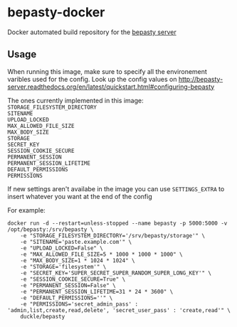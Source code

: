 # bepasty-docker

Docker automated build repository for the [bepasty server](https://github.com/bepasty/bepasty-server)

## Usage

When running this image, make sure to specify all the environement varibles used for the config. Look up the config values on http://bepasty-server.readthedocs.org/en/latest/quickstart.html#configuring-bepasty

The ones currently implemented in this image:  
`STORAGE_FILESYSTEM_DIRECTORY`  
`SITENAME`  
`UPLOAD_LOCKED`  
`MAX_ALLOWED_FILE_SIZE`  
`MAX_BODY_SIZE`  
`STORAGE`  
`SECRET_KEY`  
`SESSION_COOKIE_SECURE`  
`PERMANENT_SESSION`  
`PERMANENT_SESSION_LIFETIME`  
`DEFAULT_PERMISSIONS`  
`PERMISSIONS`  

If new settings aren't availabe in the image you can use `SETTINGS_EXTRA` to insert whatever you want at the end of the config


For example:
```
docker run -d --restart=unless-stopped --name bepasty -p 5000:5000 -v /opt/bepasty:/srv/bepasty \
    -e "STORAGE_FILESYSTEM_DIRECTORY='/srv/bepasty/storage'" \
    -e "SITENAME='paste.example.com'" \
    -e "UPLOAD_LOCKED=False" \
    -e "MAX_ALLOWED_FILE_SIZE=5 * 1000 * 1000 * 1000" \
    -e "MAX_BODY_SIZE=1 * 1024 * 1024" \
    -e "STORAGE='filesystem'" \
    -e "SECRET_KEY='SUPER_SECRET_SUPER_RANDOM_SUPER_LONG_KEY'" \
    -e "SESSION_COOKIE_SECURE=True" \
    -e "PERMANENT_SESSION=False" \
    -e "PERMANENT_SESSION_LIFETIME=31 * 24 * 3600" \
    -e "DEFAULT_PERMISSIONS=''" \
    -e "PERMISSIONS='secret_admin_pass' : 'admin,list,create,read,delete', 'secret_user_pass' : 'create,read'" \
    duckle/bepasty
```